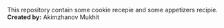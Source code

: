 This repository contain some cookie recepie and some appetizers recipie.
**Created by:** Akimzhanov Mukhit
